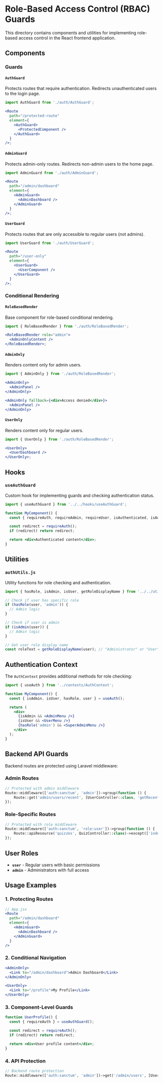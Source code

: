 # Role-Based Access Control (RBAC) Guards

This directory contains components and utilities for implementing role-based access control in the React frontend application.

## Components

### Guards

#### `AuthGuard`

Protects routes that require authentication. Redirects unauthenticated users to the login page.

```jsx
import AuthGuard from './auth/AuthGuard';

<Route
  path="/protected-route"
  element={
    <AuthGuard>
      <ProtectedComponent />
    </AuthGuard>
  }
/>;
```

#### `AdminGuard`

Protects admin-only routes. Redirects non-admin users to the home page.

```jsx
import AdminGuard from './auth/AdminGuard';

<Route
  path="/admin/dashboard"
  element={
    <AdminGuard>
      <AdminDashboard />
    </AdminGuard>
  }
/>;
```

#### `UserGuard`

Protects routes that are only accessible to regular users (not admins).

```jsx
import UserGuard from './auth/UserGuard';

<Route
  path="/user-only"
  element={
    <UserGuard>
      <UserComponent />
    </UserGuard>
  }
/>;
```

### Conditional Rendering

#### `RoleBasedRender`

Base component for role-based conditional rendering.

```jsx
import { RoleBasedRender } from './auth/RoleBasedRender';

<RoleBasedRender role="admin">
  <AdminOnlyContent />
</RoleBasedRender>;
```

#### `AdminOnly`

Renders content only for admin users.

```jsx
import { AdminOnly } from './auth/RoleBasedRender';

<AdminOnly>
  <AdminPanel />
</AdminOnly>

<AdminOnly fallback={<div>Access denied</div>}>
  <AdminPanel />
</AdminOnly>
```

#### `UserOnly`

Renders content only for regular users.

```jsx
import { UserOnly } from './auth/RoleBasedRender';

<UserOnly>
  <UserDashboard />
</UserOnly>;
```

## Hooks

### `useAuthGuard`

Custom hook for implementing guards and checking authentication status.

```jsx
import { useAuthGuard } from '../../hooks/useAuthGuard';

function MyComponent() {
  const { requireAuth, requireAdmin, requireUser, isAuthenticated, isAdmin, user } = useAuthGuard();

  const redirect = requireAuth();
  if (redirect) return redirect;

  return <div>Authenticated content</div>;
}
```

## Utilities

### `authUtils.js`

Utility functions for role checking and authentication.

```jsx
import { hasRole, isAdmin, isUser, getRoleDisplayName } from '../../utils/authUtils';

// Check if user has specific role
if (hasRole(user, 'admin')) {
  // Admin logic
}

// Check if user is admin
if (isAdmin(user)) {
  // Admin logic
}

// Get user role display name
const roleText = getRoleDisplayName(user); // "Administrator" or "User"
```

## Authentication Context

The `AuthContext` provides additional methods for role checking:

```jsx
import { useAuth } from '../contexts/AuthContext';

function MyComponent() {
  const { isAdmin, isUser, hasRole, user } = useAuth();

  return (
    <div>
      {isAdmin && <AdminMenu />}
      {isUser && <UserMenu />}
      {hasRole('admin') && <SuperAdminMenu />}
    </div>
  );
}
```

## Backend API Guards

Backend routes are protected using Laravel middleware:

### Admin Routes

```php
// Protected with admin middleware
Route::middleware(['auth:sanctum', 'admin'])->group(function () {
    Route::get('admin/users/recent', [UserController::class, 'getRecentUsers']);
});
```

### Role-Specific Routes

```php
// Protected with role middleware
Route::middleware(['auth:sanctum', 'role:user'])->group(function () {
    Route::apiResource('quizzes', QuizController::class)->except(['index', 'show']);
});
```

## User Roles

- **`user`** - Regular users with basic permissions
- **`admin`** - Administrators with full access

## Usage Examples

### 1. Protecting Routes

```jsx
// App.jsx
<Route
  path="/admin/dashboard"
  element={
    <AdminGuard>
      <AdminDashboard />
    </AdminGuard>
  }
/>
```

### 2. Conditional Navigation

```jsx
<AdminOnly>
  <Link to="/admin/dashboard">Admin Dashboard</Link>
</AdminOnly>

<UserOnly>
  <Link to="/profile">My Profile</Link>
</UserOnly>
```

### 3. Component-Level Guards

```jsx
function UserProfile() {
  const { requireAuth } = useAuthGuard();

  const redirect = requireAuth();
  if (redirect) return redirect;

  return <div>User profile content</div>;
}
```

### 4. API Protection

```php
// Backend route protection
Route::middleware(['auth:sanctum', 'admin'])->get('/admin/users', [UserController::class, 'index']);
```
